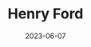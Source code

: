 ---
title: "Henry Ford"
cc-type: person
born-on: 1863-07-30
date: 2023-06-07
died-on: 1947-04-07
hashtag: henry-ford
tags:
  - American
  - industrialist
  - human being
  - dead at the moment
---
